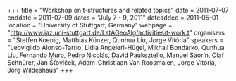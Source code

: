 +++
title = "Workshop on t-structures and related topics"
date = 2011-07-07
enddate = 2011-07-09
dates = "July 7 - 9, 2011"
dateadded = 2011-05-01
location = "University of Stuttgart, Germany"
webpage = "http://www.iaz.uni-stuttgart.de/LstAGeoAlg/activities/t-work.t"
organisers = "Steffen Koenig, Matthias Künzer, Qunhua Liu, Jorge Vitória"
speakers = "Leovigildo Alonso-Tarrío, Lidia Angeleri-Hügel, Mikhail Bondarko, Qunhua Liu, Fernando Muro, Pedro Nicolás, David Pauksztello, Manuel Saorín, Olaf Schnürer, Jan Šťovíček, Adam-Christiaan Van Roosmalen, Jorge Vitória, Jörg Wildeshaus"
+++
